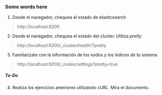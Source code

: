 ### Some words here


1. Desde el navegador, chequea el estado de elasticsearch
> http://localhost:9200
  
2. Desde el navegador, chequea el estado del cluster. Utiliza *pretty*
> http://localhost:9200/_cluster/health/?pretty

3. Familiarizate con la información de los nodos y los índices de tu sistema
> http://localhost:9200/_nodes/settings?pretty=true

##### To-Do
4. Realiza los ejercicios anteriores utilizando cURL. Mira el documento.
